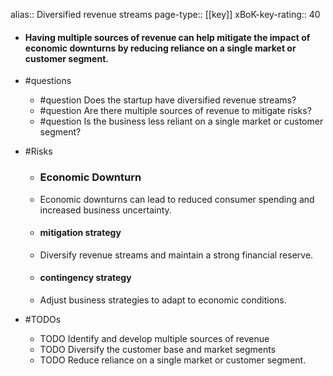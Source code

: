 alias:: Diversified revenue streams
page-type:: [[key]]
xBoK-key-rating:: 40
- #### Having multiple sources of revenue can help mitigate the impact of economic downturns by reducing reliance on a single market or customer segment.
- #questions
  - #question Does the startup have diversified revenue streams?
  - #question Are there multiple sources of revenue to mitigate risks?
  - #question Is the business less reliant on a single market or customer segment?
- #Risks

  - ### Economic Downturn
  - Economic downturns can lead to reduced consumer spending and increased business uncertainty.
  - #### mitigation strategy
  - Diversify revenue streams and maintain a strong financial reserve.
  - #### contingency strategy
  - Adjust business strategies to adapt to economic conditions.
- #TODOs
  - TODO Identify and develop multiple sources of revenue
  - TODO  Diversify the customer base and market segments
  - TODO  Reduce reliance on a single market or customer segment.


